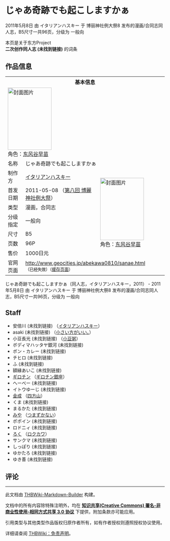 # じゃあ奇跡でも起こしますかぁ

<!-- source html: G:\repos\THBWiki-Markdown-Builder\THBWikiMarkdown\Temp\main\7\75\ns0%3A%E3%81%98%E3%82%83%E3%81%82%E5%A5%87%E8%B7%A1%E3%81%A7%E3%82%82%E8%B5%B7%E3%81%93%E3%81%97%E3%81%BE%E3%81%99%E3%81%8B%E3%81%81.html -->

2011年5月8日 由 イタリアンハスキー 于 博丽神社例大祭8 发布的漫画/合同志同人志，B5尺寸一共96页，分级为 一般向

本页是关于东方Project  
 **二次创作同人志 (未找到链接)** 的词条
## 作品信息

<table><tbody><tr><th colspan="3">基本信息</th></tr><tr><td class="cover-artwork-mobile" colspan="2"><a href="./文件-じゃあ奇跡でも起こしますかぁ封面.jpg.md" class="image" title="封面图片"><img alt="封面图片" src="https://upload.thwiki.cc/thumb/0/02/%E3%81%98%E3%82%83%E3%81%82%E5%A5%87%E8%B7%A1%E3%81%A7%E3%82%82%E8%B5%B7%E3%81%93%E3%81%97%E3%81%BE%E3%81%99%E3%81%8B%E3%81%81%E5%B0%81%E9%9D%A2.jpg/138px-%E3%81%98%E3%82%83%E3%81%82%E5%A5%87%E8%B7%A1%E3%81%A7%E3%82%82%E8%B5%B7%E3%81%93%E3%81%97%E3%81%BE%E3%81%99%E3%81%8B%E3%81%81%E5%B0%81%E9%9D%A2.jpg" decoding="async" loading="lazy" width="138" height="196" srcset="https://upload.thwiki.cc/thumb/0/02/%E3%81%98%E3%82%83%E3%81%82%E5%A5%87%E8%B7%A1%E3%81%A7%E3%82%82%E8%B5%B7%E3%81%93%E3%81%97%E3%81%BE%E3%81%99%E3%81%8B%E3%81%81%E5%B0%81%E9%9D%A2.jpg/207px-%E3%81%98%E3%82%83%E3%81%82%E5%A5%87%E8%B7%A1%E3%81%A7%E3%82%82%E8%B5%B7%E3%81%93%E3%81%97%E3%81%BE%E3%81%99%E3%81%8B%E3%81%81%E5%B0%81%E9%9D%A2.jpg 1.5x, https://upload.thwiki.cc/thumb/0/02/%E3%81%98%E3%82%83%E3%81%82%E5%A5%87%E8%B7%A1%E3%81%A7%E3%82%82%E8%B5%B7%E3%81%93%E3%81%97%E3%81%BE%E3%81%99%E3%81%8B%E3%81%81%E5%B0%81%E9%9D%A2.jpg/276px-%E3%81%98%E3%82%83%E3%81%82%E5%A5%87%E8%B7%A1%E3%81%A7%E3%82%82%E8%B5%B7%E3%81%93%E3%81%97%E3%81%BE%E3%81%99%E3%81%8B%E3%81%81%E5%B0%81%E9%9D%A2.jpg 2x" data-file-width="282" data-file-height="400"></a><div class="cover-char">角色：<a href="./东风谷早苗.md" title="东风谷早苗">东风谷早苗</a></div></td>
</tr><tr><td class="label">名称</td><td colspan="2"> じゃあ奇跡でも起こしますかぁ </td></tr><tr><td class="label">制作方</td><td><a href="./イタリアンハスキー.md" title="イタリアンハスキー">イタリアンハスキー</a></td><td class="cover-artwork" rowspan="7" style="min-width:196px;"><a href="./文件-じゃあ奇跡でも起こしますかぁ封面.jpg.md" class="image" title="封面图片"><img alt="封面图片" src="https://upload.thwiki.cc/thumb/0/02/%E3%81%98%E3%82%83%E3%81%82%E5%A5%87%E8%B7%A1%E3%81%A7%E3%82%82%E8%B5%B7%E3%81%93%E3%81%97%E3%81%BE%E3%81%99%E3%81%8B%E3%81%81%E5%B0%81%E9%9D%A2.jpg/138px-%E3%81%98%E3%82%83%E3%81%82%E5%A5%87%E8%B7%A1%E3%81%A7%E3%82%82%E8%B5%B7%E3%81%93%E3%81%97%E3%81%BE%E3%81%99%E3%81%8B%E3%81%81%E5%B0%81%E9%9D%A2.jpg" decoding="async" loading="lazy" width="138" height="196" srcset="https://upload.thwiki.cc/thumb/0/02/%E3%81%98%E3%82%83%E3%81%82%E5%A5%87%E8%B7%A1%E3%81%A7%E3%82%82%E8%B5%B7%E3%81%93%E3%81%97%E3%81%BE%E3%81%99%E3%81%8B%E3%81%81%E5%B0%81%E9%9D%A2.jpg/207px-%E3%81%98%E3%82%83%E3%81%82%E5%A5%87%E8%B7%A1%E3%81%A7%E3%82%82%E8%B5%B7%E3%81%93%E3%81%97%E3%81%BE%E3%81%99%E3%81%8B%E3%81%81%E5%B0%81%E9%9D%A2.jpg 1.5x, https://upload.thwiki.cc/thumb/0/02/%E3%81%98%E3%82%83%E3%81%82%E5%A5%87%E8%B7%A1%E3%81%A7%E3%82%82%E8%B5%B7%E3%81%93%E3%81%97%E3%81%BE%E3%81%99%E3%81%8B%E3%81%81%E5%B0%81%E9%9D%A2.jpg/276px-%E3%81%98%E3%82%83%E3%81%82%E5%A5%87%E8%B7%A1%E3%81%A7%E3%82%82%E8%B5%B7%E3%81%93%E3%81%97%E3%81%BE%E3%81%99%E3%81%8B%E3%81%81%E5%B0%81%E9%9D%A2.jpg 2x" data-file-width="282" data-file-height="400"></a><div class="cover-char">角色：<a href="./东风谷早苗.md" title="东风谷早苗">东风谷早苗</a></div></td>
</tr><tr><td class="label">首发日期</td><td>2011-05-08&#160;（<a href="/展会作品列表?e=%E5%8D%9A%E4%B8%BD%E7%A5%9E%E7%A4%BE%E4%BE%8B%E5%A4%A7%E7%A5%AD%238">第八回 博麗神社例大祭</a>）</td></tr><tr><td class="label">类型</td><td>漫画，合同志</td></tr><tr><td class="label">分级指定</td><td>一般向</td></tr><tr><td class="label">尺寸</td><td>B5</td></tr><tr><td class="label">页数</td><td>96P</td></tr><tr><td class="label">售价</td><td>1000日元</td></tr>
<tr><td class="label">官网页面</td><td colspan="2"><a rel="nofollow" class="external free" href="http://www.geocities.jp/abekawa0810/sanae.html">http://www.geocities.jp/abekawa0810/sanae.html</a><br><span style="font-family: sans-serif; cursor: default; color:#555; font-size: 0.8em; bottom: 0.1em; font-weight: bold;" title="连接到已经失效网页">（已经失效）</span><small>（<a rel="nofollow" class="external text" href="https://web.archive.org/web/20150514101803/http://www.geocities.jp/abekawa0810/sanae.html">缓存页面</a>）</small></td></tr></tbody></table>

じゃあ奇跡でも起こしますかぁ（同人志，イタリアンハスキー，2011） - 2011年5月8日 由 イタリアンハスキー 于 博丽神社例大祭8 发布的漫画/合同志同人志，B5尺寸一共96页，分级为 一般向
## Staff
- 安倍川 (未找到链接) （[イタリアンハスキー](./イタリアンハスキー.md)）
- asaki (未找到链接) （[小さい方がいい。](./小さい方がいい。.md)）
- 小豆長光 (未找到链接) （[小豆粥](./小豆粥.md)）
- ボディマハッタヤ銀河 (未找到链接)
- ボン・カレー (未找到链接)
- チヒロ (未找到链接)
- ふ (未找到链接)
- 額縁あいこ (未找到链接)
- [ギロチン](./ギロチン.md) （[ギロチン銀座](./ギロチン銀座.md)）
- へーべー (未找到链接)
- イトウゆーじ (未找到链接)
- [金成](./金成.md) （[四方山](./四方山.md)）
- くま (未找到链接)
- まるかた (未找到链接)
- [みや](./みや.md) （[つまずかない](./つまずかない.md)）
- ポポイン (未找到链接)
- ロドニィ (未找到链接)
- [ろく](./ろく.md) （[ロクカワ](./ロクカワ.md)）
- サンクマ (未找到链接)
- しっぽり (未找到链接)
- ゆかたろ (未找到链接)
- ゆき善 (未找到链接)

## 评论




---

此文档由 [THBWiki-Markdown-Builder](https://github.com/Delsin-Yu/THBWiki-Markdown-Builder) 构建。

文档中的所有内容除特殊注明外，均在 [**知识共享(Creative Commons) 署名-非商业性使用-相同方式共享 3.0 协议**](https://creativecommons.org/licenses/by-sa/3.0/deed.zh-hans) 下提供，附加条款亦可能应用。

引用类型与其他类型作品版权归原作者所有，如有作者授权则遵照授权协议使用。

详细请查阅 [THBWiki：免责声明](https://thbwiki.cc/THBWiki:%E5%85%8D%E8%B4%A3%E5%A3%B0%E6%98%8E)。

